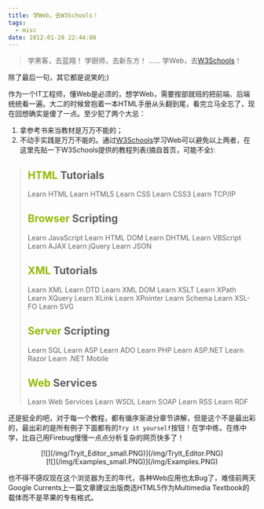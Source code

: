 ```yaml
---
title: 学Web，去W3Schools！
tags:
  - misc
date: 2012-01-28 22:44:00
---
```


> 学黑客，去蓝翔！
> 学厨师，去新东方！
> ......
> 学Web，去[W3Schools](http://www.w3schools.com/default.asp)！

除了最后一句，其它都是说笑的;)

<!--more-->

作为一个IT工程师，懂Web是必须的，想学Web，需要按部就班的把前端、后端统统看一遍。大二的时候曾抱着一本HTML手册从头翻到尾，看完立马全忘了，现在回想确实是傻了一点。至少犯了两个大忌：

1.  拿参考书来当教材是万万不能的；
2.  不动手实践是万万不能的。通过[W3Schools](http://www.w3schools.com/default.asp)学习Web可以避免以上两者，在这里先贴一下W3Schools提供的教程列表(摘自首页，可能不全):

> ##     <span style="color: #92b901;">HTML</span> Tutorials
> Learn HTML
> Learn HTML5
> Learn CSS
> Learn CSS3
> Learn TCP/IP
> 
> ##     <span style="color: #92b901;">Browser</span> Scripting
> Learn JavaScript
> Learn HTML DOM
> Learn DHTML
> Learn VBScript
> Learn AJAX
> Learn jQuery
> Learn JSON
> 
> ##     <span style="color: #92b901;">XML</span> Tutorials
> Learn XML
> Learn DTD
> Learn XML DOM
> Learn XSLT
> Learn XPath
> Learn XQuery
> Learn XLink
> Learn XPointer
> Learn Schema
> Learn XSL-FO
> Learn SVG
> 
> ##     <span style="color: #92b901;">Server</span> Scripting
> Learn SQL
> Learn ASP
> Learn ADO
> Learn PHP
> Learn ASP.NET
> Learn Razor
> Learn .NET Mobile
> 
> ##     <span style="color: #92b901;">Web</span> Services
> Learn Web Services
> Learn WSDL
> Learn SOAP
> Learn RSS
> Learn RDF

还是挺全的吧，对于每一个教程，都有循序渐进分章节讲解，但是这个不是最出彩的，最出彩的是所有例子下面都有的`Try it yourself`按钮！在学中练，在练中学，比自己用Firebug慢慢一点点分析复杂的网页快多了！ 

<div class="separator" style="clear: both; text-align: center;">[![](/img/Tryit_Editor_small.PNG)](/img/Tryit_Editor.PNG)</div>
<div class="separator" style="clear: both; text-align: center;">[![](/img/Examples_small.PNG)](/img/Examples.PNG)</div>

也不得不感叹现在这个浏览器为王的年代，各种Web应用也太Bug了，难怪前两天Google Currents上一篇文章建议出版商选HTML5作为Multimedia Textbook的载体而不是苹果的专有格式。
